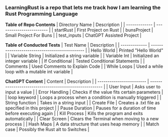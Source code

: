 ### LearningRust is a repo that lets me track how I am learning the Rust Programming Language

**Table of Repo Contents**
| Directory Name  | Description              |
| -------------   | ------------------------ |
| startRust       | First Project on Rust    |
| bunsProject     | Small Project For Buns   |
| test_inputs     | ChatGPT Assisted Project |

**Table of Conducted Tests**
| Test Name       | Description                                   |
| -------------   | --------------------------------------------- |
| Hello World     | Printed "Hello World"                         |
| Variable String | Initialized a string variable                 |
| Variable Int    | Initialized an integer variable               |
| If Conditional  | Tested Conditional Statements                 |
| Comments        | Used Comments to Explain Code                 |
| While Loops     | Used a while loop with a mutable int variable |

**ChatGPT Content**
| Content                  | Description                                            |
| ------------------------ | ------------------------------------------------------ |
| User Input               | Asks user to input a value                             |
| Error Handling           | Checks if the value fits certain parameters            |
| loop keyword             | Loops a process when a condition is manually triggered |
| String function          | Takes in a string input                                |
| Create File              | Creates a .txt file as specified in this project       |
| Pause Duration           | Pauses for a duration of time before executing again   |
| Kill Process             | Kills the program and exits automatically              |
| Clear Screen             | Clears the Terminal when moving to a new process       |
| Hash Maps                | A data structure that uses heap memory                 |
| Match case               | Possibly the Rust alt to Switches                      |
